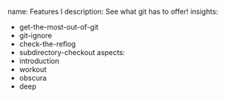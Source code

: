 name: Features I
description: See what git has to offer!
insights:
  - get-the-most-out-of-git
  - git-ignore
  - check-the-reflog
  - subdirectory-checkout
aspects:
  - introduction
  - workout
  - obscura
  - deep
